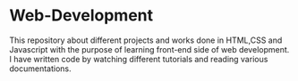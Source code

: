 # Web-Development
This repository about different projects and works done in HTML,CSS and Javascript with the purpose of learning front-end side of web development.
I have written code by watching different tutorials and reading various documentations.
